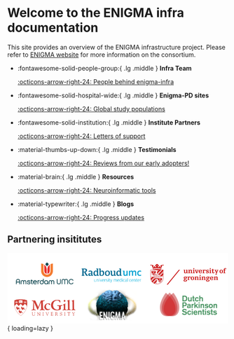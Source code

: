 # Welcome to the ENIGMA infra documentation

This site provides an overview of the ENIGMA infrastructure project. Please refer to [ENIGMA website](https://enigma.ini.usc.edu/about-2/) for more information on the consortium. 

<div class="grid cards" markdown>

-   :fontawesome-solid-people-group:{ .lg .middle } __Infra Team__
    

    [:octicons-arrow-right-24: People behind enigma-infra](team/people)

-   :fontawesome-solid-hospital-wide:{ .lg .middle } __Enigma-PD sites__
    

    [:octicons-arrow-right-24: Global study populations](wg/e_pd)

-   :fontawesome-solid-institution:{ .lg .middle } __Institute Partners__
    

    [:octicons-arrow-right-24: Letters of support](partners/LoS)

-   :material-thumbs-up-down:{ .lg .middle } __Testimonials__
    

    [:octicons-arrow-right-24: Reviews from our early adopters!](reviews/testimonials)

-   :material-brain:{ .lg .middle } __Resources__
    

    [:octicons-arrow-right-24: Neuroinformatic tools](resources/open_science_toolstack)

-   :material-typewriter:{ .lg .middle } __Blogs__
    

    [:octicons-arrow-right-24: Progress updates](blogs/index)

</div>


## **Partnering insititutes**

![logos](./logos/Logo_Strip.png){ loading=lazy }
